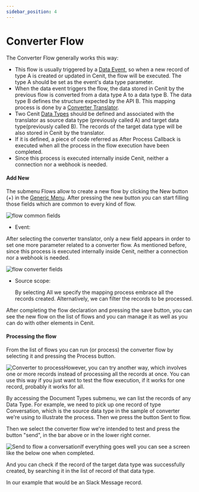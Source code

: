 ```yaml
---
sidebar_position: 4
---
```


# Converter Flow

The Converter Flow generally works this way:

- This flow is usually triggered by a [Data Event](workflows/data_events.md), so when a new record of type A is created or updated in Cenit, the flow will be executed. The type A should be set as the event's data type parameter.
- When the data event triggers the flow, the data stored in Cenit by the previous flow is converted from a data type A to a data type B. The data type B defines the structure expected by the API B. This mapping process is done by a [Converter Translator](transformations/converters.md).
- Two Cenit [Data Types](data/document_types.md) should be defined and associated with the translator as source data type (previously called A) and target data type(previously called B). The records of the target data type will be also stored in Cenit by the translator.
- If it is defined, a piece of code referred as After Process Callback is executed when all the process in the flow execution have been completed.
- Since this process is executed internally inside Cenit, neither a connection nor a webhook is needed.

#### Add New

The submenu Flows allow to create a new flow by clicking the New button (+) in the [Generic Menu](generic/generic_menu_options_.md). After pressing the new button you can start filling those fields which are common to every kind of flow.

![flow common fields](https://user-images.githubusercontent.com/54523080/150420608-0bab2fcc-d12e-4d01-9f0d-79df225b2881.png)

- Event:

After selecting the converter translator, only a new field appears in order to set one more parameter related to a converter flow. As mentioned before, since this process is executed internally inside Cenit, neither a connection nor a webhook is needed.

![flow converter fields](https://user-images.githubusercontent.com/54523080/150462743-17f03750-01b4-4dfd-a585-cfe931f02090.png)

- Source scope:
  
  By selecting All we specify the mapping process embrace all the records created. Alternatively, we can filter the records to be processed.

After completing the flow declaration and pressing the save button, you can see the new flow on the list of flows and you can manage it as well as you can do with other elements in Cenit.

#### Processing the flow

From the list of flows you can run (or process) the converter flow by selecting it and pressing the Process button.

![Converter to process](https://user-images.githubusercontent.com/99367633/161177888-81f1ba27-9569-40b0-bac5-4ded26fe83b2.png)However, you can try another way, which involves one or more records instead of processing all the records at once. You can use this way if you just want to test the flow execution, if it works for one record, probably it works for all.

By accessing the Document Types submenu, we can list the records of any Data Type. For example, we need to pick up one record of type Conversation, which is the source data type in the sample of converter we're using to illustrate the process. Then we press the button Sent to flow.

Then we select the converter flow we're intended to test and press the button "send", in the bar above or in the lower right corner.

![Send to flow a conversation](https://user-images.githubusercontent.com/99367633/161178640-d331ecf3-a263-41a2-9186-2e6bd1e88921.png)If everything goes well you can see a screen like the below one when completed.

And you can check if the record of the target data type was successfully created, by searching it in the list of record of that data type.

In our example that would be an Slack Message record.
